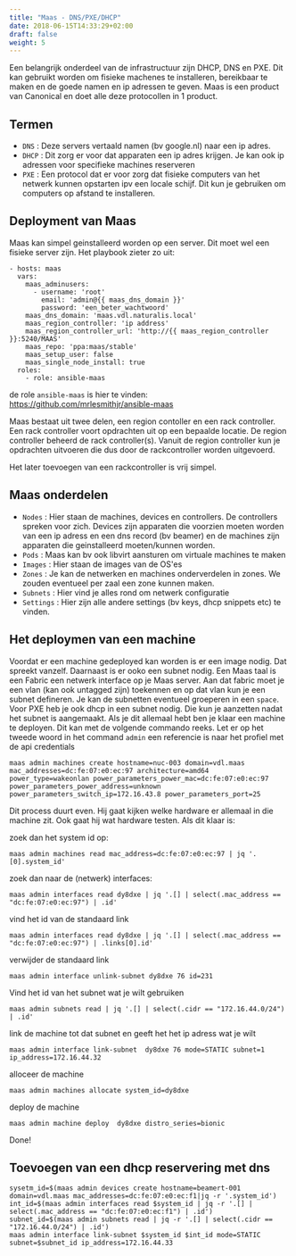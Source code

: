 ```yaml
---
title: "Maas - DNS/PXE/DHCP"
date: 2018-06-15T14:33:29+02:00
draft: false
weight: 5
---
```


Een belangrijk onderdeel van de infrastructuur zijn DHCP, DNS en PXE. Dit kan gebruikt worden
om fisieke machenes te installeren, bereikbaar te maken en de goede namen en ip adressen te geven.
Maas is een product van Canonical en doet alle deze protocollen in 1 product.

## Termen
* `DNS` : Deze servers vertaald namen (bv google.nl) naar een ip adres.
* `DHCP` : Dit zorg er voor dat apparaten een ip adres krijgen. Je kan ook ip adressen voor
specifieke machines reserveren
* `PXE` : Een protocol dat er voor zorg dat fisieke computers van het netwerk kunnen opstarten ipv een 
locale schijf. Dit kun je gebruiken om computers op afstand te installeren.

## Deployment van Maas

Maas kan simpel geinstalleerd worden op een server. Dit moet wel een fisieke server zijn. Het playbook zieter zo uit:
```
- hosts: maas
  vars:
    maas_adminusers:
      - username: 'root'
        email: 'admin@{{ maas_dns_domain }}'
        password: 'een_beter_wachtwoord'
    maas_dns_domain: 'maas.vdl.naturalis.local'
    maas_region_controller: 'ip address'
    maas_region_controller_url: 'http://{{ maas_region_controller }}:5240/MAAS'
    maas_repo: 'ppa:maas/stable'
    maas_setup_user: false
    maas_single_node_install: true
  roles:
    - role: ansible-maas
```
de role `ansible-maas` is hier te vinden: https://github.com/mrlesmithjr/ansible-maas

Maas bestaat uit twee delen, een region contoller en een rack controller. Een rack controller voort opdrachten uit op een bepaalde locatie. De region controller beheerd de rack controller(s). Vanuit de region controller kun je opdrachten uitvoeren die dus door de rackcontroller worden uitgevoerd.

Het later toevoegen van een rackcontroller is vrij simpel.

## Maas onderdelen

* `Nodes` : Hier staan de machines, devices en controllers. De controllers spreken voor zich. 
Devices zijn apparaten die voorzien moeten worden van een ip adress en een dns 
record (bv beamer) en de machines zijn apparaten die geinstalleerd moeten/kunnen worden.
* `Pods` : Maas kan bv ook libvirt aansturen om virtuale machines te maken
* `Images` : Hier staan de images van de OS'es
* `Zones` : Je kan de netwerken en machines onderverdelen in zones. We zouden eventueel per 
zaal een zone kunnen maken.
* `Subnets` : Hier vind je alles rond om netwerk configuratie
* `Settings` : Hier zijn alle andere settings (bv keys, dhcp snippets etc) te vinden.

## Het deploymen van een machine
Voordat er een machine gedeployed kan worden is er een image nodig. Dat spreekt vanzelf. 
Daarnaast is er ooko een subnet nodig. Een Maas taal is een Fabric een netwerk interface 
op je Maas server. Aan dat fabric moet je een vlan (kan ook untagged zijn) toekennen en 
op dat vlan kun je een subnet defineren. Je kan de subnetten eventueel groeperen in een `space`. 
Voor PXE heb je ook dhcp in een subnet nodig. Die kun je aanzetten nadat het subnet is 
aangemaakt. Als je dit allemaal hebt ben je klaar een machine te deployen. 
Dit kan met de volgende commando reeks. Let er op het tweede woord in het command `admin` een referencie is naar het profiel met de api credentials
```
maas admin machines create hostname=nuc-003 domain=vdl.maas mac_addresses=dc:fe:07:e0:ec:97 architecture=amd64 power_type=wakeonlan power_parameters_power_mac=dc:fe:07:e0:ec:97 power_parameters_power_address=unknown power_parameters_switch_ip=172.16.43.8 power_parameters_port=25
```
Dit process duurt even. Hij gaat kijken welke hardware er allemaal in die machine zit. Ook gaat hij wat hardware testen. Als dit klaar is:

zoek dan het system id op:
```
maas admin machines read mac_address=dc:fe:07:e0:ec:97 | jq '.[0].system_id'
```
zoek dan naar de (netwerk) interfaces:
```
maas admin interfaces read dy8dxe | jq '.[] | select(.mac_address == "dc:fe:07:e0:ec:97") | .id'
```

vind het id van de standaard link
```
maas admin interfaces read dy8dxe | jq '.[] | select(.mac_address == "dc:fe:07:e0:ec:97") | .links[0].id'
```
verwijder de standaard link
```
maas admin interface unlink-subnet dy8dxe 76 id=231
```
Vind het id van het subnet wat je wilt gebruiken
```
maas admin subnets read | jq '.[] | select(.cidr == "172.16.44.0/24") | .id'
```
link de machine tot dat subnet en geeft het het ip adress wat je wilt
```
maas admin interface link-subnet  dy8dxe 76 mode=STATIC subnet=1 ip_address=172.16.44.32
```
alloceer de machine
```
maas admin machines allocate system_id=dy8dxe
```
deploy de machine
```
maas admin machine deploy  dy8dxe distro_series=bionic
```

Done!

## Toevoegen van een dhcp reservering met dns

```
sysetm_id=$(maas admin devices create hostname=beamert-001 domain=vdl.maas mac_addresses=dc:fe:07:e0:ec:f1|jq -r '.system_id')
int_id=$(maas admin interfaces read $system_id | jq -r '.[] | select(.mac_address == "dc:fe:07:e0:ec:f1") | .id')
subnet_id=$(maas admin subnets read | jq -r '.[] | select(.cidr == "172.16.44.0/24") | .id')
maas admin interface link-subnet $system_id $int_id mode=STATIC subnet=$subnet_id ip_address=172.16.44.33
```


